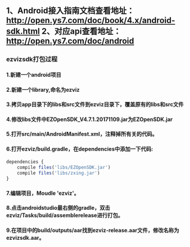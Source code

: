 1、Android接入指南文档查看地址：http://open.ys7.com/doc/book/4.x/android-sdk.html
2、对应api查看地址：http://open.ys7.com/doc/android
---

### ezvizsdk打包过程
#### 1.新建一个android项目
#### 2.新建一个library,命名为ezviz
#### 3.拷贝app目录下的libs和src文件到ezviz目录下，覆盖原有的libs和src文件
#### 4.修改libs文件中EZOpenSDK_V4.7.1.20171109.jar为EZOpenSDK.jar
#### 5.打开src/main/AndroidManifest.xml，注释掉<application></application>所有关的代码。
#### 6.打开ezviz/build.gradle，在dependencies中添加一下代码:
```js
dependencies {
    compile files('libs/EZOpenSDK.jar')
    compile files('libs/zxing.jar')
}
```
#### 7.编辑项目，Moudle 'ezviz'。
#### 8.点击androidstudio最右侧的gradle，双击ezviz/Tasks/build/assemblerelease进行打包。
#### 9.在项目中的build/outputs/aar找到ezviz-release.aar文件，修改名称为ezvizsdk.aar。
